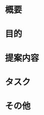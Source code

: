 # 概要
<!-- e.g. トレーニング時間、セット数、レストを入力し、データを編集する機能を追加-->

# 目的
<!-- e.g. ユーザーがトレーニングする際に、トレーニング時間、セット数、レストを自身が決めれる仕様にする -->

# 提案内容
<!-- e.g. 編集画面に遷移し、トレーニング時間、セット数、レストを編集。ボタンを押すとデータを更新 -->

# タスク
<!-- e.g.
- [ ] 編集画面の作成
- [ ] 入力フォームの作成
- [ ] データの紐付け
-->

# その他
<!-- e.g. https://...を参考にしました。 -->
